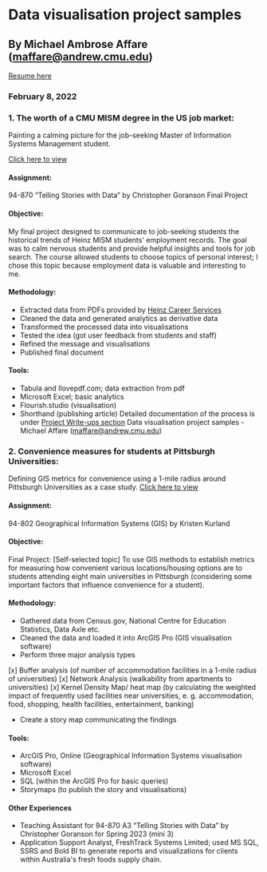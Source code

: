 # Data visualisation project samples

## By Michael Ambrose Affare (maffare@andrew.cmu.edu)

<a href="https://michaelaffare.github.io/michaelaffare_resume_gen.pdf" target="_blank">Resume here</a>

### February 8, 2022

### 1. The worth of a CMU MISM degree in the US job market:

Painting a calming picture for the job-seeking Master of Information Systems Management student.

<a href="https://carnegiemellon.shorthandstories.com/the-worth-of-a-cmu-mism-degree-in-the-us-job-market/index.html" target="_blank">Click here to view</a>

#### Assignment:

94-870 “Telling Stories with Data” by Christopher Goranson Final Project

#### Objective:

My final project designed to communicate to job-seeking students the historical trends of Heinz MISM students' employment records. The goal was to calm nervous students and provide helpful insights and tools for job search.
The course allowed students to choose topics of personal interest; I chose this topic because employment data is valuable and interesting to me.

#### Methodology:

- Extracted data from PDFs provided by <a href="https://www.heinz.cmu.edu/current-students/career-services/employment-information-salary-statistics" target="_blank"> Heinz Career Services</a>
- Cleaned the data and generated analytics as derivative data
- Transformed the processed data into visualisations
- Tested the idea (got user feedback from students and staff)
- Refined the message and visualisations
- Published final document

#### Tools:

- Tabula and Ilovepdf.com; data extraction from pdf
- Microsoft Excel; basic analytics
- Flourish.studio (visualisation)
- Shorthand (publishing article)
  Detailed documentation of the process is under <a href="https://michaelaffare.github.io/portfolio/tswd/" target="_blank">Project Write-ups section</a>
  Data visualisation project samples - Michael Affare (maffare@andrew.cmu.edu)

### 2. Convenience measures for students at Pittsburgh Universities:

Defining GIS metrics for convenience using a 1-mile radius around Pittsburgh Universities as a case study.
<a href="https://arcg.is/15inGX0" target="_blank">Click here to view</a>

#### Assignment:

94-802 Geographical Information Systems (GIS) by Kristen Kurland

#### Objective:

Final Project: [Self-selected topic] To use GIS methods to establish metrics for measuring how convenient various locations/housing options are to students attending eight main universities in Pittsburgh (considering some important factors that influence convenience for a student).

#### Methodology:

- Gathered data from Census.gov, National Centre for Education Statistics, Data Axle etc.
- Cleaned the data and loaded it into ArcGIS Pro (GIS visualisation software)
- Perform three major analysis types

[x] Buffer analysis (of number of accommodation facilities in a 1-mile radius of universities)
[x] Network Analysis (walkability from apartments to universities)
[x] Kernel Density Map/ heat map (by calculating the weighted impact of frequently used facilities near universities, e. g.
accommodation, food, shopping, health facilities, entertainment, banking)

- Create a story map communicating the findings

#### Tools:

- ArcGIS Pro, Online (Geographical Information Systems visualisation software)
- Microsoft Excel
- SQL (within the ArcGIS Pro for basic queries)
- Storymaps (to publish the story and visualisations)

#### Other Experiences

- Teaching Assistant for 94-870 A3 “Telling Stories with Data” by Christopher Goranson for Spring 2023 (mini 3)
- Application Support Analyst, FreshTrack Systems Limited; used MS SQL, SSRS and Bold BI to generate reports and visualizations for clients within Australia's fresh foods supply chain.
